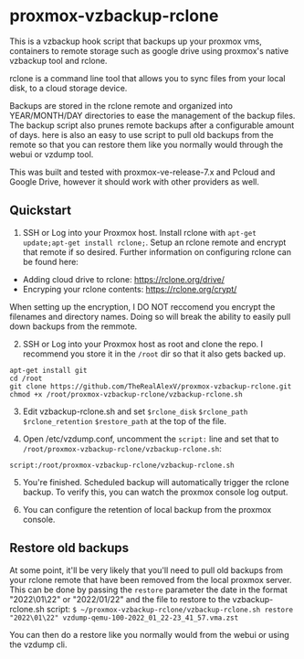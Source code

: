 # proxmox-vzbackup-rclone

This is a vzbackup hook script that backups up your proxmox vms, containers to remote storage such as google drive using proxmox's native vzbackup tool and rclone.

rclone is a command line tool that allows you to sync files from your local disk, to a cloud storage device. 

Backups are stored in the rclone remote and organized into YEAR/MONTH/DAY directories to ease the management of the backup files. The backup script also prunes remote backups after a configurable amount of days. here is also an easy to use script to pull old backups from the remote so that you can restore them like you normally would through the webui or vzdump tool. 

This was built and tested with proxmox-ve-release-7.x  and Pcloud and Google Drive, however it should work with other providers as well. 

## Quickstart

1. SSH or Log into your Proxmox host. Install rclone with `apt-get update;apt-get install rclone;`.
Setup an rclone remote and encrypt that remote if so desired. Further information on configuring rclone can be found here:
 - Adding cloud drive to rclone: https://rclone.org/drive/
 - Encryping your rclone contents: https://rclone.org/crypt/

When setting up the encryption, I DO NOT reccomend you encrypt the filenames and directory names. Doing so will break the ability to easily pull down backups from the remmote.

2. SSH or Log into your Proxmox host as root and clone the repo. I recommend you store it in the `/root` dir so that it also gets backed up.
```
apt-get install git
cd /root
git clone https://github.com/TheRealAlexV/proxmox-vzbackup-rclone.git
chmod +x /root/proxmox-vzbackup-rclone/vzbackup-rclone.sh
```

3. Edit vzbackup-rclone.sh and set `$rclone_disk` `$rclone_path` `$rclone_retention` `$restore_path` at the top of the file. 

4. Open /etc/vzdump.conf, uncomment the `script:` line and set that to `/root/proxmox-vzbackup-rclone/vzbackup-rclone.sh`:
```
script:/root/proxmox-vzbackup-rclone/vzbackup-rclone.sh
```

5. You're finished. Scheduled backup will automatically trigger the rclone backup. To verify this, you can watch the proxmox console log output.

6. You can configure the retention of local backup from the proxmox console.

## Restore old backups

At some point, it'll be very likely that you'll need to pull old backups from your rclone remote that have been removed from the local proxmox server. This can be done by passing the `restore` parameter the date in the format "2022\01\22" or "2022/01/22" and the file to restore to the vzbackup-rclone.sh script:
`$ ~/proxmox-vzbackup-rclone/vzbackup-rclone.sh restore "2022\01\22" vzdump-qemu-100-2022_01_22-23_41_57.vma.zst`

You can then do a restore like you normally would from the webui or using the vzdump cli.
